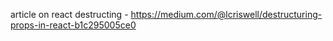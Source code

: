 article on react destructing - https://medium.com/@lcriswell/destructuring-props-in-react-b1c295005ce0